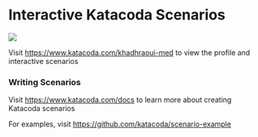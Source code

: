 # Interactive Katacoda Scenarios

[![](http://shields.katacoda.com/katacoda/khadhraoui-med/count.svg)](https://www.katacoda.com/khadhraoui-med "Get your profile on Katacoda.com")

Visit https://www.katacoda.com/khadhraoui-med to view the profile and interactive scenarios

### Writing Scenarios
Visit https://www.katacoda.com/docs to learn more about creating Katacoda scenarios

For examples, visit https://github.com/katacoda/scenario-example
